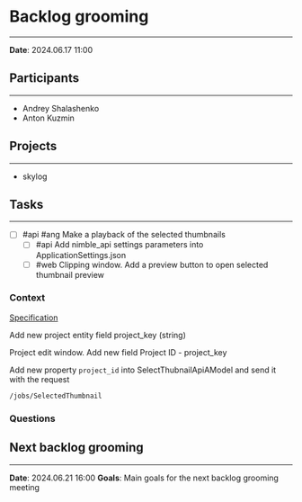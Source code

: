 # Backlog grooming

---

**Date**: 2024.06.17 11:00

## Participants

---

- Andrey Shalashenko
- Anton Kuzmin

## Projects

---

- skylog

## Tasks

---

- [ ] #api #ang Make a playback of the selected thumbnails
  - [ ] #api Add nimble_api settings parameters into ApplicationSettings.json
  - [ ] #web Clipping window. Add a preview button to open selected thumbnail preview

### Context

[Specification](../specifications/Specifications_preview_2024-06-17.pptx)

Add new project entity field project_key (string)

Project edit window. Add new field Project ID - project_key

Add new property `project_id` into SelectThubnailApiAModel and send it with the request

```
/jobs/SelectedThumbnail
```

### Questions

## Next backlog grooming

---

**Date**: 2024.06.21 16:00
**Goals**: Main goals for the next backlog grooming meeting

